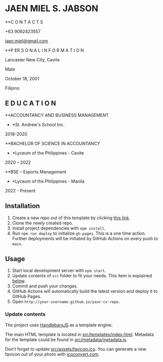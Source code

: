 # JAEN MIEL S. JABSON


**C O N T A C T S


+63 9062423557

jaen.miel@gmail.com


**P ER S O N A L
I N F O R M A T I O N


Lancaster New City, Cavite

Male

October 18, 2001

Filipino


## E D U C A T I O N

**ACCOUNTANCY AND
BUSINESS MANAGEMENT


* *St. Andrew's School Inc.

2018-2020


**BACHELOR OF SCIENCE IN
ACCOUNTANCY


* *Lyceum of the Philippines - Cavite

2020 – 2022


 **BSE – Esports Management
 
 
* *Lyceum of the Philippines - Manila

 2022 - Present


## Installation

1. Create a new repo out of this template by clicking [this link](https://github.com/sneas/cv-template/generate).
1. Clone the newly created repo.
1. Install project dependencies with `npm install`.
1. Run `npm run deploy` to initialize `gh-pages`. This is a one time action. Further deployments will be initiated by GitHub Actions on every push to `main`.

## Usage

1. Start local development server with `npm start`.
1. Update contents of `src` folder to fit your needs. This item is explained [below](#update-contents).
1. Commit and push your changes.
1. GitHub Actions will automatically build the latest version and deploy it to GitHub Pages.
1. Open `http://your-username.github.io/your-cv-repo`.

### Update contents

The project uses [HandlebarsJS](https://github.com/wycats/handlebars.js/) as a template engine.

The main HTML template is located in [src/templates/index.html](src/templates/index.html). Metadata for the template could be found in [src/metadata/metadata.js](src/metadata/metadata.js).

Don't forget to update [src/assets/favicon.ico](src/assets/favicon.ico). You can generate a new favicon out of your photo with [icoconvert.com](http://icoconvert.com/).

